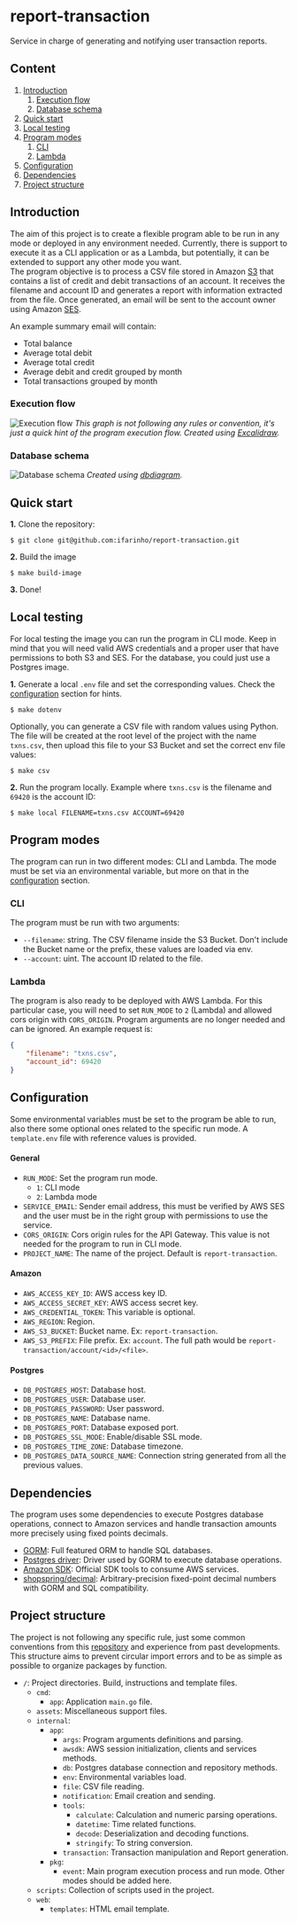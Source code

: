# report-transaction

Service in charge of generating and notifying user transaction reports.

## Content

1. [Introduction](#introduction)
   1. [Execution flow](#execution-flow)
   2. [Database schema](#database-schema)
2. [Quick start](#quick-start)
3. [Local testing](#local-testing)
4. [Program modes](#program-modes)
	1. [CLI](#cli)
	2. [Lambda](#lambda)
5. [Configuration](#configuration)
6. [Dependencies](#dependencies)
7. [Project structure](#project-structure)


## Introduction

The aim of this project is to create a flexible program able to be run in any mode or deployed in any environment 
needed. Currently, there is support to execute it as a CLI application or as a Lambda, but potentially, it can be 
extended to support any other mode you want. <br>
The program objective is to process a CSV file stored in Amazon [S3](https://aws.amazon.com/s3/) that contains a list of 
credit and debit transactions of an account. It receives the filename and account ID and generates a report with 
information extracted from the file. Once generated, an email will be sent to the account owner using Amazon 
[SES](https://aws.amazon.com/ses/). <br>

An example summary email will contain:
- Total balance
- Average total debit
- Average total credit
- Average debit and credit grouped by month
- Total transactions grouped by month

### Execution flow
![Execution flow](./assets/execution_flow.png "Execution flow")
_This graph is not following any rules or convention, it's just a quick hint of the program execution flow. Created
using [Excalidraw](https://excalidraw.com/)._

### Database schema
![Database schema](./assets/database_schema.png "Database schema")
_Created using [dbdiagram](https://dbdiagram.io/home)._

## Quick start

**1.** Clone the repository:

```shell
$ git clone git@github.com:ifarinho/report-transaction.git
```

**2.** Build the image
```shell
$ make build-image
```

**3.** Done!

## Local testing

For local testing the image you can run the program in CLI mode. Keep in mind that you will need valid AWS credentials
and a proper user that have permissions to both S3 and SES. For the database, you could just use a Postgres image.

**1.** Generate a local `.env` file and set the corresponding values. Check the [configuration](#configuration) section
for hints.

```shell
$ make dotenv
```

Optionally, you can generate a CSV file with random values using Python. The file will be created at the root level of 
the project with the name `txns.csv`, then upload this file to your S3 Bucket and set the correct env file values:
```shell
$ make csv
```

**2.** Run the program locally. Example where `txns.csv` is the filename and `69420` is the account ID:

```shell
$ make local FILENAME=txns.csv ACCOUNT=69420
```

## Program modes

The program can run in two different modes: CLI and Lambda. The mode must be set via an environmental variable, but 
more on that in the [configuration](#configuration-and-environmental-variables) section.

### CLI

The program must be run with two arguments:
- `--filename`: string. The CSV filename inside the S3 Bucket. Don't include the Bucket name or the prefix, these values
are loaded via env.
- `--account`: uint. The account ID related to the file.

### Lambda

The program is also ready to be deployed with AWS Lambda. For this particular case, you will need to set `RUN_MODE` to 
`2` (Lambda) and allowed cors origin with `CORS_ORIGIN`. Program arguments are no longer needed and can be ignored.
An example request is:

```json
{
	"filename": "txns.csv",
	"account_id": 69420
}
```

## Configuration

Some environmental variables must be set to the program be able to run, also there some optional ones related to the
specific run mode. A `template.env` file with reference values is provided.

#### General

- `RUN_MODE`: Set the program run mode.
  - `1`: CLI mode
  - `2`: Lambda mode
- `SERVICE_EMAIL`: Sender email address, this must be verified by AWS SES and the user must be in the right group with 
permissions to use the service.
- `CORS_ORIGIN`: Cors origin rules for the API Gateway. This value is not needed for the program to run in CLI mode.
- `PROJECT_NAME`: The name of the project. Default is `report-transaction`.

#### Amazon

- `AWS_ACCESS_KEY_ID`: AWS access key ID.
- `AWS_ACCESS_SECRET_KEY`: AWS access secret key.
- `AWS_CREDENTIAL_TOKEN`: This variable is optional.
- `AWS_REGION`: Region.
- `AWS_S3_BUCKET`: Bucket name. Ex: `report-transaction`.
- `AWS_S3_PREFIX`: File prefix. Ex: `account`. The full path would be `report-transaction/account/<id>/<file>`.

#### Postgres

- `DB_POSTGRES_HOST`: Database host.
- `DB_POSTGRES_USER`: Database user.
- `DB_POSTGRES_PASSWORD`: User password.
- `DB_POSTGRES_NAME`: Database name.
- `DB_POSTGRES_PORT`: Database exposed port.
- `DB_POSTGRES_SSL_MODE`: Enable/disable SSL mode.
- `DB_POSTGRES_TIME_ZONE`: Database timezone.
- `DB_POSTGRES_DATA_SOURCE_NAME`: Connection string generated from all the previous values.

## Dependencies

The program uses some dependencies to execute Postgres database operations, connect to Amazon services and handle 
transaction amounts more precisely using fixed points decimals.

- [GORM](https://gorm.io/): Full featured ORM to handle SQL databases.
- [Postgres driver](https://github.com/go-gorm/postgres): Driver used by GORM  to execute database operations.
- [Amazon SDK](https://github.com/aws/aws-sdk-go): Official SDK tools to consume AWS services.
- [shopspring/decimal](https://github.com/shopspring/decimal): Arbitrary-precision fixed-point decimal numbers with GORM
and SQL compatibility.

## Project structure

The project is not following any specific rule, just some common conventions from this 
[repository](https://github.com/golang-standards/project-layout) and experience from past developments. This structure
aims to prevent circular import errors and to be as simple as possible to organize packages by function.

- `/`: Project directories. Build, instructions and template files.
  - `cmd`:
    - `app`: Application `main.go` file.
  - `assets`: Miscellaneous support files.
  - `internal`:
    - `app`:
      - `args`: Program arguments definitions and parsing.
      - `awsdk`: AWS session initialization, clients and services methods.
      - `db`: Postgres database connection and repository methods.
      - `env`: Environmental variables load.
      - `file`: CSV file reading.
      - `notification`: Email creation and sending.
      - `tools`:
        - `calculate`: Calculation and numeric parsing operations.
        - `datetime`: Time related functions.
        - `decode`: Deserialization and decoding functions.
        - `stringify`: To string conversion.
      - `transaction`: Transaction manipulation and Report generation.
    - `pkg`:
      - `event`: Main program execution process and run mode. Other modes should be added here.
  - `scripts`: Collection of scripts used in the project.
  - `web`:
    - `templates`: HTML email template.

